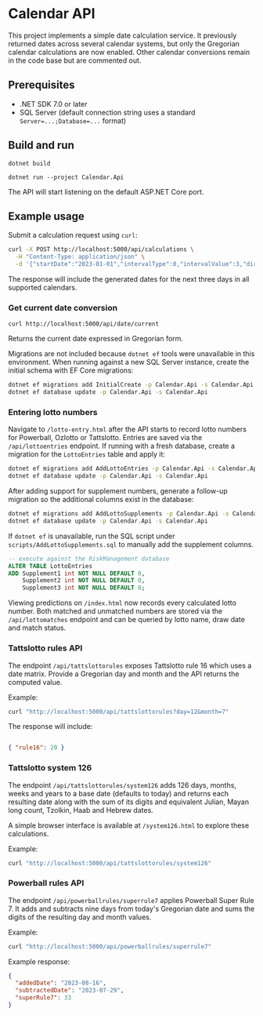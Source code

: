 # Calendar API

This project implements a simple date calculation service. It previously returned dates across several calendar systems, but only the Gregorian calendar calculations are now enabled. Other calendar conversions remain in the code base but are commented out.

## Prerequisites
- .NET SDK 7.0 or later
 - SQL Server (default connection string uses a standard `Server=...;Database=...` format)

## Build and run
```
dotnet build

dotnet run --project Calendar.Api
```
The API will start listening on the default ASP.NET Core port.

## Example usage
Submit a calculation request using `curl`:
```bash
curl -X POST http://localhost:5000/api/calculations \
  -H "Content-Type: application/json" \
  -d '{"startDate":"2023-01-01","intervalType":0,"intervalValue":3,"direction":0}'
```
The response will include the generated dates for the next three days in all supported calendars.

### Get current date conversion
```
curl http://localhost:5000/api/date/current
```
Returns the current date expressed in Gregorian form.

Migrations are not included because `dotnet ef` tools were unavailable in this
environment. When running against a new SQL Server instance, create the initial
schema with EF Core migrations:

```bash
dotnet ef migrations add InitialCreate -p Calendar.Api -s Calendar.Api
dotnet ef database update -p Calendar.Api -s Calendar.Api
```

### Entering lotto numbers
Navigate to `/lotto-entry.html` after the API starts to record lotto numbers
for Powerball, Ozlotto or Tattslotto. Entries are saved via the
`/api/lottoentries` endpoint. If running with a fresh database, create a
migration for the `LottoEntries` table and apply it:

```bash
dotnet ef migrations add AddLottoEntries -p Calendar.Api -s Calendar.Api
dotnet ef database update -p Calendar.Api -s Calendar.Api
```

After adding support for supplement numbers, generate a follow-up migration so
the additional columns exist in the database:

```bash
dotnet ef migrations add AddLottoSupplements -p Calendar.Api -s Calendar.Api
dotnet ef database update -p Calendar.Api -s Calendar.Api
```
If `dotnet ef` is unavailable, run the SQL script under
`scripts/AddLottoSupplements.sql` to manually add the supplement columns.

```sql
-- execute against the RiskManagement database
ALTER TABLE LottoEntries
ADD Supplement1 int NOT NULL DEFAULT 0,
    Supplement2 int NOT NULL DEFAULT 0,
    Supplement3 int NOT NULL DEFAULT 0;
```

Viewing predictions on `/index.html` now records every calculated lotto number.
Both matched and unmatched numbers are stored via the `/api/lottomatches`
endpoint and can be queried by lotto name, draw date and match status.

### Tattslotto rules API


The endpoint `/api/tattslottorules` exposes Tattslotto rule 16 which uses a
date matrix. Provide a Gregorian day and month and the API returns the computed
value.



Example:

```bash
curl "http://localhost:5000/api/tattslottorules?day=12&month=7"
```

The response will include:

```json

{ "rule16": 20 }

```

### Tattslotto system 126

The endpoint `/api/tattslottorules/system126` adds 126 days, months, weeks and years to a base date (defaults to today) and returns each resulting date along with the sum of its digits and equivalent Julian, Mayan long count, Tzolkin, Haab and Hebrew dates.

A simple browser interface is available at `/system126.html` to explore these calculations.

Example:

```bash
curl "http://localhost:5000/api/tattslottorules/system126"
```

### Powerball rules API

The endpoint `/api/powerballrules/superrule7` applies Powerball Super Rule 7. It
adds and subtracts nine days from today's Gregorian date and sums the digits of
the resulting day and month values.

Example:

```bash
curl "http://localhost:5000/api/powerballrules/superrule7"
```

Example response:

```json
{
  "addedDate": "2023-08-16",
  "subtractedDate": "2023-07-29",
  "superRule7": 33
}
```
